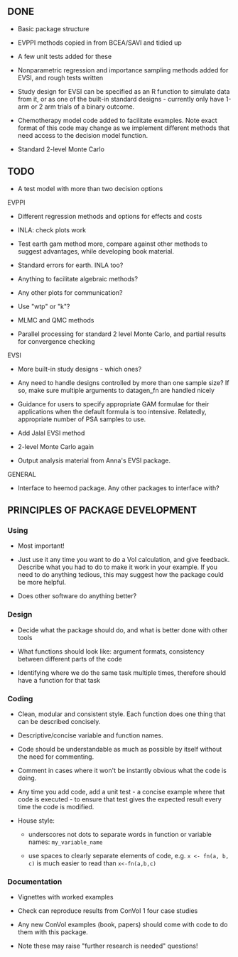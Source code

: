## DONE

* Basic package structure

* EVPPI methods copied in from BCEA/SAVI and tidied up

* A few unit tests added for these 

* Nonparametric regression and importance sampling methods added for EVSI, and rough tests written

* Study design for EVSI can be specified as an R function to simulate data from it, or as one of the built-in standard designs - currently only have 1-arm or 2 arm trials of a binary outcome. 

* Chemotherapy model code added to facilitate examples. Note exact format of this code may change as we implement different methods that need access to the decision model function. 

* Standard 2-level Monte Carlo 


## TODO

* A test model with more than two decision options 

EVPPI

* Different regression methods and options for effects and costs

* INLA: check plots work

* Test earth gam method more, compare against other methods to suggest advantages, while developing book material. 

* Standard errors for earth.  INLA too?

* Anything to facilitate algebraic methods?

* Any other plots for communication?

* Use "wtp" or "k"?

* MLMC and QMC methods

* Parallel processing for standard 2 level Monte Carlo, and partial results for convergence checking 



EVSI

* More built-in study designs - which ones? 

* Any need to handle designs controlled by more than one sample size?  If so, make sure multiple arguments to datagen_fn are handled nicely

* Guidance for users to specify appropriate GAM formulae for their applications when the default formula is too intensive.  Relatedly, appropriate number of PSA samples to use. 

* Add Jalal EVSI method

* 2-level Monte Carlo again

* Output analysis material from Anna's EVSI package.



GENERAL

* Interface to heemod package.  Any other packages to interface with?




## PRINCIPLES OF PACKAGE DEVELOPMENT


### Using

* Most important!

* Just use it any time you want to do a VoI calculation, and give feedback.
Describe what you had to do to make it work in your example.  If you need to do anything tedious, this may suggest how the package could be more helpful.

* Does other software do anything better?


### Design

* Decide what the package should do, and what is better done with other tools

* What functions should look like: argument formats, consistency between different parts of the code

* Identifying where we do the same task multiple times, therefore should have a function for that task


### Coding 

* Clean, modular and consistent style.  Each function does one thing that can be described concisely.

* Descriptive/concise variable and function names.

* Code should be understandable as much as possible by itself without the need for commenting.

* Comment in cases where it won't be instantly obvious what the code is doing. 

* Any time you add code, add a unit test - a concise example where that code is executed - to ensure that test gives the expected result every time the code is modified. 

* House style: 

	- underscores not dots to separate words in function or variable names:  `my_variable_name`

	- use spaces to clearly separate elements of code, e.g. 
       `x <- fn(a, b, c)`  is much easier to read than  `x<-fn(a,b,c)` 



### Documentation 

* Vignettes with worked examples

* Check can reproduce results from ConVoI 1 four case studies

* Any new ConVoI examples (book, papers) should come with code to do them with this package. 

* Note these may raise "further research is needed" questions!
